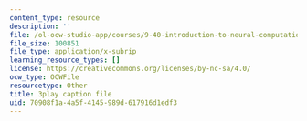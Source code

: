```yaml
---
content_type: resource
description: ''
file: /ol-ocw-studio-app/courses/9-40-introduction-to-neural-computation-spring-2018/70908f1a4a5f4145989d617916d1edf3_EpPtCLkCGOk.srt
file_size: 100851
file_type: application/x-subrip
learning_resource_types: []
license: https://creativecommons.org/licenses/by-nc-sa/4.0/
ocw_type: OCWFile
resourcetype: Other
title: 3play caption file
uid: 70908f1a-4a5f-4145-989d-617916d1edf3
---
```

